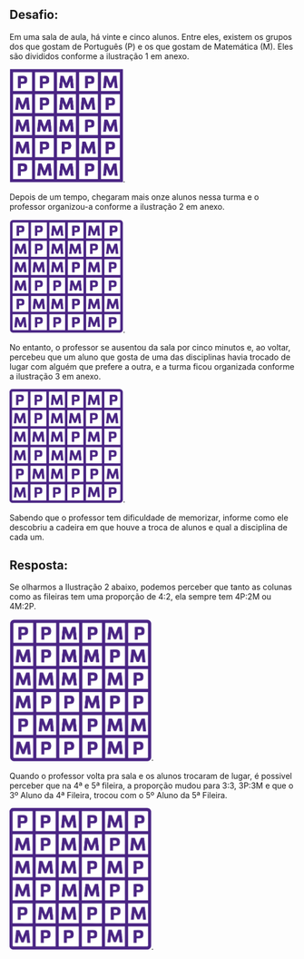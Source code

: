 ## Desafio:

Em uma sala de aula, há vinte e cinco alunos.
Entre eles, existem os grupos dos que gostam de Português (P) e os que gostam de Matemática (M).
Eles são divididos conforme a ilustração 1 em anexo.

<img src="./img/Ilustracao-01.png" alt="Ilustracao-01" width="200"/>.

Depois de um tempo, chegaram mais onze alunos nessa turma e o professor organizou-a conforme a ilustração 2 em anexo.

<img src="./img/Ilustracao-02.png" alt="Ilustracao-02" width="200"/>.

No entanto, o professor se ausentou da sala por cinco minutos e, ao voltar, percebeu que um aluno que gosta de uma das disciplinas havia trocado de lugar com alguém que prefere a outra, e a turma ficou organizada conforme a ilustração 3 em anexo.

<img src="./img/Ilustracao-03.png" alt="Ilustracao-03" width="200"/>.


Sabendo que o professor tem dificuldade de memorizar, informe como ele descobriu a cadeira em que houve a troca de alunos e qual a disciplina de cada um.

## Resposta:

Se olharmos a Ilustração 2 abaixo, podemos perceber que tanto as colunas como as fileiras tem uma proporção de 4:2, ela sempre tem 4P:2M ou 4M:2P.

<img src="./img/Ilustracao-02.png" alt="Ilustracao-02" width="250"/>.

Quando o professor volta pra sala e os alunos trocaram de lugar, é possivel perceber que na 4ª e 5ª fileira, a proporção mudou para 3:3, 3P:3M e que o 3º Aluno da 4ª Fileira, trocou com o 5º Aluno da 5ª Fileira.

<img src="./img/Ilustracao-03.png" alt="Ilustracao-03" width="250"/>.
